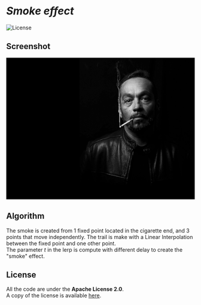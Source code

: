# *Smoke effect*

![License](https://img.shields.io/badge/license-Apache--2.0-blue.svg?style=flat-square)

## **Screenshot**

![screenshot](../../images/screenshot/ts-smoke.screenshot.png)


## **Algorithm**

The smoke is created from 1 fixed point located in the cigarette end, and 3 points that move independently.
The trail is make with a Linear Interpolation between the fixed point and one other point.  
The parameter *t* in the lerp is compute with different delay to create the "smoke" effect.


## **License**

All the code are under the **Apache License 2.0**.  
A copy of the license is available [here](https://choosealicense.com/licenses/apache-2.0/).

